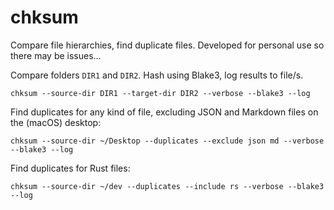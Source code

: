 # chksum
Compare file hierarchies, find duplicate files. Developed for personal use so there may be issues...

Compare folders `DIR1` and `DIR2`. Hash using Blake3, log results to file/s.
```
chksum --source-dir DIR1 --target-dir DIR2 --verbose --blake3 --log
```

Find duplicates for any kind of file, excluding JSON and Markdown files on the (macOS) desktop:
```
chksum --source-dir ~/Desktop --duplicates --exclude json md --verbose --blake3 --log
```

Find duplicates for Rust files:
```
chksum --source-dir ~/dev --duplicates --include rs --verbose --blake3 --log
```